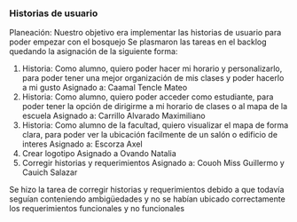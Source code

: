 ### Historias de usuario 
Planeación: Nuestro objetivo era implementar las historias de usuario para poder empezar con el bosquejo
Se plasmaron las tareas en el backlog quedando la asignación de la siguiente forma:
1.	Historia: Como alumno, quiero poder hacer mi horario y personalizarlo, para poder tener una mejor organización de mis clases y poder hacerlo a mi gusto
Asignado a: Caamal Tencle Mateo
2.	Historia: Como alumno, quiero poder acceder como estudiante, para poder tener la opción de dirigirme a mi horario de clases o al mapa de la escuela
Asignado a: Carrillo Alvarado Maximiliano
3.	Historia: Como alumno de la facultad, quiero visualizar el mapa de forma clara, para poder ver la ubicación facilmente de un salón o edificio de interes
Asignado a: Escorza Axel
4.	Crear logotipo
Asignado a Ovando Natalia
5.	Corregir historias y requerimientos
Asignado a: Couoh Miss Guillermo y Cauich Salazar

Se hizo la tarea de corregir historias y requerimientos debido a que todavía seguían conteniendo ambigüedades y no se habían ubicado correctamente los requerimientos funcionales y no funcionales